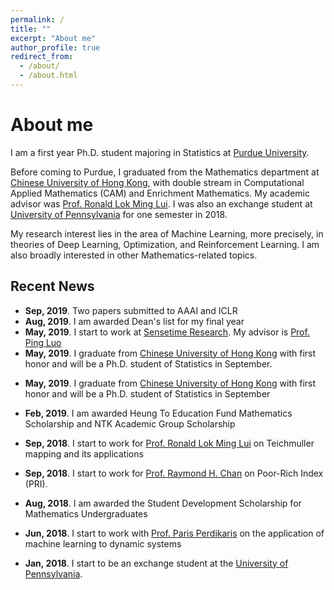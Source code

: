```yaml
---
permalink: /
title: ""
excerpt: "About me"
author_profile: true
redirect_from: 
  - /about/
  - /about.html
---
```

# <i class="fa fa-fw fa-user"></i> About me #
I am a first year Ph.D. student majoring in Statistics at [Purdue University](https://www.purdue.edu/).

Before coming to Purdue, I graduated from the Mathematics department at [Chinese University of Hong Kong](http://www.cuhk.edu.hk/english/index.html), with double stream in Computational Applied Mathematics (CAM) and Enrichment Mathematics. My academic advisor was [Prof. Ronald Lok Ming Lui](https://www.math.cuhk.edu.hk/~lmlui/). I was also an exchange student at [University of Pennsylvania](https://home.www.upenn.edu/) for one semester in 2018. 

My research interest lies in the area of Machine Learning, more precisely, in theories of Deep Learning, Optimization, and Reinforcement Learning. I am also broadly interested in other Mathematics-related topics.


## <i class="fa fa-fw fa-rss "></i> Recent News ##

<ul class="fa-ul">
  <li><i class="fa-li fa fa-spinner fa-spin"></i> <b>Sep, 2019</b>. Two papers submitted to AAAI and ICLR</li>
  
  <li><i class="fa-li fa fa-check-square"></i> <b>Aug, 2019</b>. I am awarded Dean's list for my final year</li>
  
  <li><i class="fa-li fa fa-check-square"></i> <b>May, 2019</b>. I start to work at <a href=https://www.sensetime.com/en/>Sensetime Research</a>. My advisor is <a href=https://luoping.me> Prof. Ping Luo </a> </li>
  
  <li><i class="fa-li fa fa-check-square"></i> <b>May, 2019</b>. I graduate from  <a href=http://www.cuhk.edu.hk/english/index.html>Chinese University of Hong Kong</a> with first honor and will be a Ph.D. student of Statistics in September. </li>

</ul>

-  **May, 2019**. I graduate from [Chinese University of Hong Kong](http://www.cuhk.edu.hk/english/index.html) with first honor and will be a Ph.D. student of Statistics in September

-  **Feb, 2019**. I am awarded Heung To Education Fund Mathematics Scholarship and NTK Academic Group Scholarship

-  **Sep, 2018**. I start to work for [Prof. Ronald Lok Ming Lui](https://www.math.cuhk.edu.hk/~lmlui/) on Teichmuller mapping and its applications

-  **Sep, 2018**. I start to work for [Prof. Raymond H. Chan](https://www.math.cuhk.edu.hk/~rchan/) on Poor-Rich Index (PRI).

-  **Aug, 2018**. I am awarded the Student Development Scholarship for Mathematics Undergraduates

-  **Jun, 2018**. I start to work with [Prof. Paris Perdikaris](https://www.seas.upenn.edu/directory/profile.php?ID=237) on the application of machine learning to dynamic systems
           
-  **Jan, 2018**. I start to be an exchange student at the [University of Pennsylvania](https://home.www.upenn.edu/).


<script type='text/javascript' id='clustrmaps' src='//cdn.clustrmaps.com/map_v2.js?cl=1c679e&w=a&t=n&d=rvMTQFEORcQs4AVWtIVoK6ghclOws8CSKxqlBN5Map8&co=ffffff'></script>
